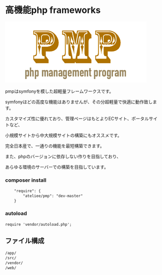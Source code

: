 # 高機能php frameworks

![image](/documents/images/icon.png)

pmpはsymfonyを模した超軽量フレームワークスです。

symfonyほどの高度な機能はありませんが、その分超軽量で快適に動作致します。

カスタマイズ性に優れており、管理ページはもとよりECサイト、ポータルサイトなど、

小規模サイトから中大規模サイトの構築にもオススメです。

完全日本産で、一通りの機能を最短構築できます。

また、phpのバージョンに依存しない作りを目指しており、

あらゆる環境のサーバーでの構築を目指しています。

### composer install
```
    "require": {
        "ateliee/pmp": "dev-master"
    }
```

### autoload
```
require 'vendor/autoload.php';
```


## ファイル構成
```
/app/
/src/
/vendor/
/web/
```
